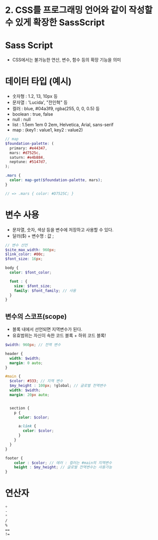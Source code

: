 # 2. CSS를 프로그래밍 언어와 같이 작성할 수 있게 확장한 SassScript

# Sass Script

- CSS에서는 불가능한 연산, 변수, 함수 등의 확장 기능을 의미

# 데이터 타입 (예시)

- 숫자형 : 1.2, 13, 10px 등
- 문자열 : 'Lucida', "전인혁" 등
- 컬러 : blue, #04a3f9, rgba(255, 0, 0, 0.5) 등
- boolean : true, false
- null : null
- list : 1.5em 1em 0 2em, Helvetica, Arial, sans-serif
- map : (key1 : value1, key2 : value2)

```scss
// map
$foundation-palette: (
  primary: #e44347,
  mars: #d7525c,
  saturn: #e4b884,
  neptune: #5147d7,
);

.mars {
  color: map-get($foundation-palette, mars);
}

// => .mars { color: #D7525C; }
```

# 변수 사용

- 문자열, 숫자, 색상 등을 변수에 저장하고 사용할 수 있다.
- 달러($) + 변수명 : 값 ;

```scss
// 변수 선언
$site_max_width: 960px;
$link_color: #00c;
$font_size: 16px;

body {
  color: $font_color;

  font : {
    size: $font_size;
    family: $font_family; // 사용
  }
}
```

## 변수의 스코프(scope)

- 블록 내에서 선언되면 지역변수가 된다.
- 유효범위는 자신이 속한 코드 블록 + 하위 코드 블록!

```scss
$width: 960px; // 전역 변수

header {
  width: $width;
  margin: 0 auto;
}

#main {
  $color: #333; // 지역 변수
  $my_height : 100px; !global; // 글로벌 전역변수
  width: $width;
  margin: 20px auto;


  section {
    p {
      color: $color;

      a:link {
        color: $color;
      }
    }
  }
}

footer {
    color : $color; // 에러 : 컬러는 #main의 지역변수
    height : $my_height; // 글로벌 전역변수는 사용가능
}
```

# 연산자

```scss
+
-
*
/
%
==
!=
```

